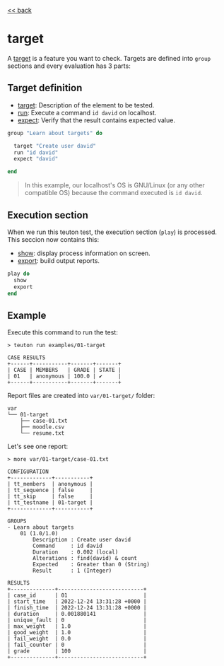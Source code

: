 [<< back](README.md)

# target

A [target](../dsl/target.md) is a feature you want to check. Targets are defined into `group` sections and every evaluation has 3 parts:

## Target definition

* [target](dsl/target.md): Description of the element to be tested.
* [run](../dsl/run.md): Execute a command `id david` on localhost.
* [expect](../&dsl/expect.md): Verify that the result contains expected value.

```ruby
group "Learn about targets" do

  target "Create user david"
  run "id david"
  expect "david"

end
```

> In this example, our localhost's OS is GNU/Linux (or any other compatible OS) because the command executed is `id david`.

## Execution section

When we run this teuton test, the execution section (`play`) is processed. This seccion now contains this:

* [show](../dsl/show.md): display process information on screen.
* [export](../dsl/export.md): build output reports.

```ruby
play do
  show
  export
end
```

## Example

Execute this command to run the test:

```console
> teuton run examples/01-target

CASE RESULTS
+------+-----------+-------+-------+
| CASE | MEMBERS   | GRADE | STATE |
| 01   | anonymous | 100.0 | ✔     |
+------+-----------+-------+-------+
```

Report files are created into `var/01-target/` folder:

```console
var
└── 01-target
    ├── case-01.txt
    ├── moodle.csv
    └── resume.txt
```

Let's see one report:

```
> more var/01-target/case-01.txt

CONFIGURATION
+-------------+-----------+
| tt_members  | anonymous |
| tt_sequence | false     |
| tt_skip     | false     |
| tt_testname | 01-target |
+-------------+-----------+

GROUPS
- Learn about targets
    01 (1.0/1.0)
        Description : Create user david
        Command     : id david
        Duration    : 0.002 (local)
        Alterations : find(david) & count
        Expected    : Greater than 0 (String)
        Result      : 1 (Integer)

RESULTS
+--------------+---------------------------+
| case_id      | 01                        |
| start_time   | 2022-12-24 13:31:28 +0000 |
| finish_time  | 2022-12-24 13:31:28 +0000 |
| duration     | 0.001880141               |
| unique_fault | 0                         |
| max_weight   | 1.0                       |
| good_weight  | 1.0                       |
| fail_weight  | 0.0                       |
| fail_counter | 0                         |
| grade        | 100                       |
+--------------+---------------------------+
```
